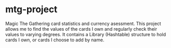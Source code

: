 # mtg-project
 
 Magic The Gathering card statistics and currency asessment. This project allows me to find the values of the cards I own and regularly check their values to varying degrees. It contains a Library (Hashtable) structure to hold cards I own, or cards I choose to add by name. 